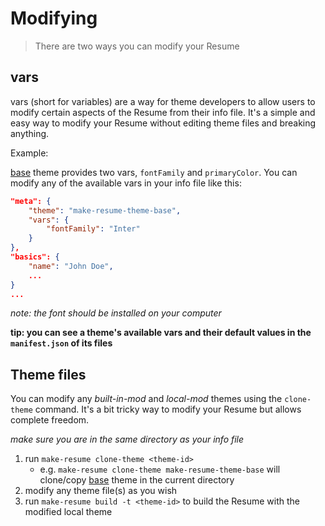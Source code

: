 # Modifying

> There are two ways you can modify your Resume

## vars

vars (short for variables) are a way for theme developers to allow users to modify certain aspects of the Resume from their info file. It's a simple and easy way to modify your Resume without editing theme files and breaking anything.

Example:

[base](https://github.com/make-resume/theme-base) theme provides two vars, `fontFamily` and `primaryColor`. You can modify any of the available vars in your info file like this:

```json
"meta": {
    "theme": "make-resume-theme-base",
    "vars": {
        "fontFamily": "Inter"
    }
},
"basics": {
    "name": "John Doe",
    ...
}
...
```

_note: the font should be installed on your computer_

**tip: you can see a theme's available vars and their default values in the `manifest.json` of its files**

## Theme files

You can modify any _built-in-mod_ and _local-mod_ themes using the `clone-theme` command. It's a bit tricky way to modify your Resume but allows complete freedom.

_make sure you are in the same directory as your info file_

1. run `make-resume clone-theme <theme-id>`
   - e.g. `make-resume clone-theme make-resume-theme-base` will clone/copy [base](https://github.com/make-resume/theme-base) theme in the current directory
2. modify any theme file(s) as you wish
3. run `make-resume build -t <theme-id>` to build the Resume with the modified local theme
